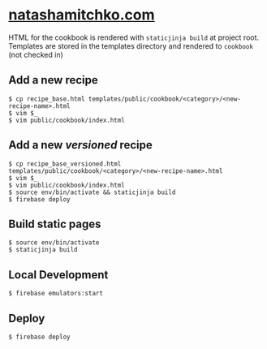 # [natashamitchko.com](https://natashamitchko.com/)

HTML for the cookbook is rendered with `staticjinja build` at project root.
Templates are stored in the templates directory and rendered to `cookbook` (not checked in)

## Add a new recipe
```console
$ cp recipe_base.html templates/public/cookbook/<category>/<new-recipe-name>.html
$ vim $_
$ vim public/cookbook/index.html
```

## Add a new *versioned* recipe
```console
$ cp recipe_base_versioned.html templates/public/cookbook/<category>/<new-recipe-name>.html
$ vim $_
$ vim public/cookbook/index.html
$ source env/bin/activate && staticjinja build
$ firebase deploy
```

## Build static pages
``` console
$ source env/bin/activate
$ staticjinja build
```

## Local Development
```console
$ firebase emulators:start
```

## Deploy
```console
$ firebase deploy
```